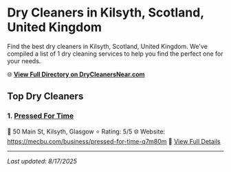 # Dry Cleaners in Kilsyth, Scotland, United Kingdom

Find the best dry cleaners in Kilsyth, Scotland, United Kingdom. We've compiled a list of 1 dry cleaning services to help you find the perfect one for your needs.

🌐 **[View Full Directory on DryCleanersNear.com](https://drycleanersnear.com/city/United%20Kingdom/Scotland/Kilsyth)**

## Top Dry Cleaners

### 1. [Pressed For Time](https://drycleanersnear.com/dryCleaner/689408e7fa09c6c0709d97d4/pressed-for-time)
📍 50 Main St, Kilsyth, Glasgow
⭐ Rating: 5/5
🌐 Website: https://mecbu.com/business/pressed-for-time-q7m80m
🔗 [View Full Details](https://drycleanersnear.com/dryCleaner/689408e7fa09c6c0709d97d4/pressed-for-time)


---

*Last updated: 8/17/2025*
